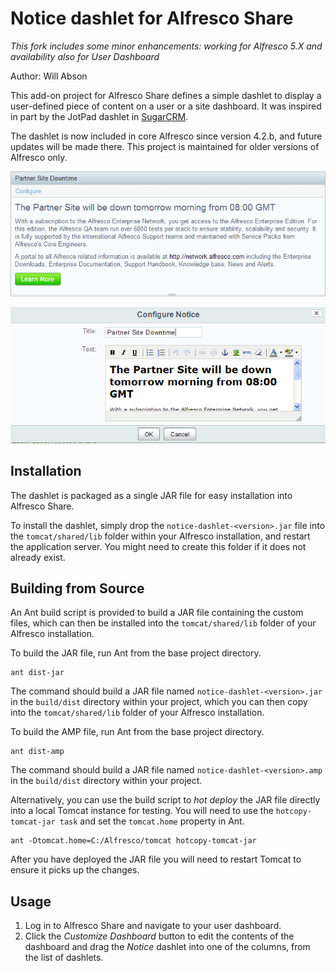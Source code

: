 Notice dashlet for Alfresco Share
=================================

*This fork includes some minor enhancements: working for Alfresco 5.X and availability also for User Dashboard*

Author: Will Abson

This add-on project for Alfresco Share defines a simple dashlet to display a user-defined piece of content on a user or a site dashboard. It was inspired in part by the JotPad dashlet in [SugarCRM](http://www.sugarcrm.com/).

The dashlet is now included in core Alfresco since version 4.2.b, and future updates will be made there. This project is maintained for older versions of Alfresco only.

![Notice Dashlet](screenshots/notice-dashlet.png)

![Configuring the Dashlet](screenshots/notice-dashlet-config.png)

Installation
------------

The dashlet is packaged as a single JAR file for easy installation into Alfresco Share.

To install the dashlet, simply drop the `notice-dashlet-<version>.jar` file into the `tomcat/shared/lib` folder within your Alfresco installation, and restart the application server. You might need to create this folder if it does not already exist.

Building from Source
--------------------

An Ant build script is provided to build a JAR file containing the custom files, which can then be installed into the `tomcat/shared/lib` folder of your Alfresco installation.

To build the JAR file, run Ant from the base project directory.

    ant dist-jar

The command should build a JAR file named `notice-dashlet-<version>.jar` in the `build/dist` directory within your project, which you can then copy into the `tomcat/shared/lib` folder of your Alfresco installation.

To build the AMP file, run Ant from the base project directory.

    ant dist-amp

The command should build a JAR file named `notice-dashlet-<version>.amp` in the `build/dist` directory within your project.

Alternatively, you can use the build script to _hot deploy_ the JAR file directly into a local Tomcat instance for testing. You will need to use the `hotcopy-tomcat-jar task` and set the `tomcat.home`
property in Ant.

    ant -Dtomcat.home=C:/Alfresco/tomcat hotcopy-tomcat-jar
    
After you have deployed the JAR file you will need to restart Tomcat to ensure it picks up the changes.

Usage
-----

  1. Log in to Alfresco Share and navigate to your user dashboard.
  2. Click the _Customize Dashboard_ button to edit the contents of the dashboard and drag the _Notice_ dashlet into one of the columns, from the list of dashlets.